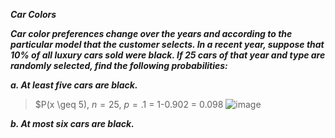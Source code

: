 ***Car Colors***

***Car color preferences change over the years and according to the particular model that the customer selects. In a recent year, suppose that 10% of all luxury cars sold were black. If 25 cars of that year and type are randomly selected, find the following probabilities:***

***a. At least five cars are black.***

>$P(x \geq 5), $n=25$, $p=.1$ = 1-0.902 = 0.098
>![image](https://github.com/user-attachments/assets/d0e2a9e5-9817-4f2e-8254-d1fad7ab7336)

***b. At most six cars are black.***
